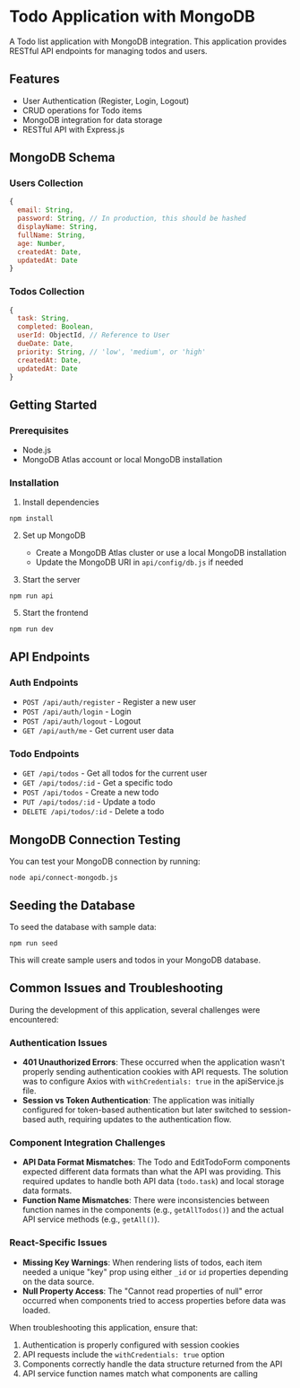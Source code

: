 # Todo Application with MongoDB

A Todo list application with MongoDB integration. This application provides RESTful API endpoints for managing todos and users.

## Features

- User Authentication (Register, Login, Logout)
- CRUD operations for Todo items
- MongoDB integration for data storage
- RESTful API with Express.js

## MongoDB Schema

### Users Collection
```javascript
{
  email: String,
  password: String, // In production, this should be hashed
  displayName: String,
  fullName: String,
  age: Number,
  createdAt: Date,
  updatedAt: Date
}
```

### Todos Collection
```javascript
{
  task: String,
  completed: Boolean,
  userId: ObjectId, // Reference to User
  dueDate: Date,
  priority: String, // 'low', 'medium', or 'high'
  createdAt: Date,
  updatedAt: Date
}
```

## Getting Started

### Prerequisites
- Node.js
- MongoDB Atlas account or local MongoDB installation

### Installation

1. Install dependencies
```
npm install
```

2. Set up MongoDB
   - Create a MongoDB Atlas cluster or use a local MongoDB installation
   - Update the MongoDB URI in `api/config/db.js` if needed

3. Start the server
```
npm run api
```

5. Start the frontend
```
npm run dev
```

## API Endpoints

### Auth Endpoints
- `POST /api/auth/register` - Register a new user
- `POST /api/auth/login` - Login
- `POST /api/auth/logout` - Logout
- `GET /api/auth/me` - Get current user data

### Todo Endpoints
- `GET /api/todos` - Get all todos for the current user
- `GET /api/todos/:id` - Get a specific todo
- `POST /api/todos` - Create a new todo
- `PUT /api/todos/:id` - Update a todo
- `DELETE /api/todos/:id` - Delete a todo

## MongoDB Connection Testing

You can test your MongoDB connection by running:
```
node api/connect-mongodb.js
```

## Seeding the Database

To seed the database with sample data:
```
npm run seed
```

This will create sample users and todos in your MongoDB database.

## Common Issues and Troubleshooting

During the development of this application, several challenges were encountered:

### Authentication Issues
- **401 Unauthorized Errors**: These occurred when the application wasn't properly sending authentication cookies with API requests. The solution was to configure Axios with `withCredentials: true` in the apiService.js file.
- **Session vs Token Authentication**: The application was initially configured for token-based authentication but later switched to session-based auth, requiring updates to the authentication flow.

### Component Integration Challenges
- **API Data Format Mismatches**: The Todo and EditTodoForm components expected different data formats than what the API was providing. This required updates to handle both API data (`todo.task`) and local storage data formats.
- **Function Name Mismatches**: There were inconsistencies between function names in the components (e.g., `getAllTodos()`) and the actual API service methods (e.g., `getAll()`).

### React-Specific Issues
- **Missing Key Warnings**: When rendering lists of todos, each item needed a unique "key" prop using either `_id` or `id` properties depending on the data source.
- **Null Property Access**: The "Cannot read properties of null" error occurred when components tried to access properties before data was loaded.

When troubleshooting this application, ensure that:
1. Authentication is properly configured with session cookies
2. API requests include the `withCredentials: true` option
3. Components correctly handle the data structure returned from the API
4. API service function names match what components are calling
